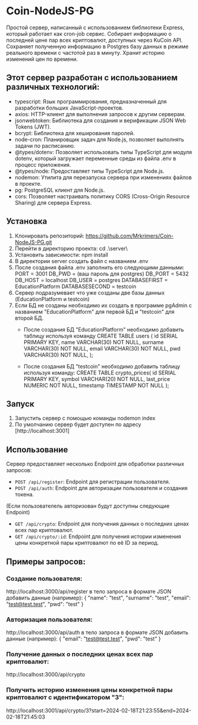# Coin-NodeJS-PG
Простой сервер, написанный с использованием библиотеки Express, который работает как cron-job сервис. Собирает информацию о последней цене пар всех криптовалют, доступных через KuCoin API. Сохраняет полученную информацию в Postgres базу данных в режиме реального времени с частотой раз в минуту. Хранит историю изменений цен по времени.

## Этот сервер разработан с использованием различных технологий:
* typescript: Язык программирования, предназначенный для разработки больших JavaScript-проектов.
* axios: HTTP-клиент для выполнения запросов к другим серверам.
* jsonwebtoken: Библиотека для создания и верификации JSON Web Tokens (JWT).
* bcrypt: Библиотека для хеширования паролей.
* node-cron: Планировщик задач для Node.js, позволяет выполнять задачи по расписанию.
* @types/dotenv: Позволяет использовать типы TypeScript для модуля dotenv, который загружает переменные среды из файла .env в процесс приложения.
* @types/node: Предоставляет типы TypeScript для Node.js.
* nodemon: Утилита для перезапуска сервера при изменениях файлов в проекте.
* pg: PostgreSQL клиент для Node.js.
* cors: Позволяет настраивать политику CORS (Cross-Origin Resource Sharing) для сервера Express.

## Установка
1. Клонировать репозиторий: https://github.com/Mrkrimers/Coin-NodeJS-PG.git
2. Перейти в директорию проекта: cd .\server\
3. Установить зависимости: npm install
4. В директории server cоздать файл с названием .env
5. После создания файла .env заполнить его следующими данными:
   PORT = 3001
   DB_PWD = (ваш пароль для postgres)
   DB_PORT = 5432
   DB_HOST = localhost
   DB_USER = postgres
   DATABASEFIRST = EducationPlatform
   DATABASESECOND = testcoin
6. Сервер подразумевает что уже созданы две базы данных (EducationPlatform и testcoin)
7. Если БД не созданы необходимо их создать в программе pgAdmin с названием "EducationPlatform" для первой БД и "testcoin" для второй БД.
   * После создания БД "EducationPlatform" необходимо добавить таблицу используя команду 
CREATE TABLE users (
	id SERIAL PRIMARY KEY,
	name VARCHAR(30) NOT NULL,
	surname VARCHAR(30) NOT NULL,
	email VARCHAR(30) NOT NULL,
	pwd VARCHAR(30) NOT NULL,
);

   * После создания БД "testcoin" необходимо добавить таблицу используя команду: 
CREATE TABLE crypto_prices(
id SERIAL PRIMARY KEY,
	symbol VARCHAR(20) NOT NULL,
	last_price NUMERIC NOT NULL,
  timestamp TIMESTAMP NOT NULL
);

## Запуск
1. Запустить сервер с помощью команды nodemon index
2. По умолчанию сервер будет доступен по адресу [http://localhost:3001]

## Использование
Сервер предоставляет несколько Endpoint для обработки различных запросов:
- `POST /api/register`: Endpoint для регистрации пользователя.
- `POST /api/auth`: Endpoint для авторизации пользователя и создания токена.

(Если пользователель авторизован будут доступны следующие Endpoint)
- `GET /api/crypto`: Endpoint для получения данных о последних ценах всех пар криптовалют.
- `GET /api/crypto/:id`: Endpoint для получения истории изменения цены конкретной пары криптовалют по её ID за период.

## Примеры запросов:
### Создание пользователя:
http://localhost:3000/api/register
в тело запроса в формате JSON добавить данные (например):
{
    "name": "test",
    "surname": "test",
    "email": "test@test.test",
    "pwd": "test"
}
### Авторизация пользователя:
http://localhost:3000/api/auth
в тело запроса в формате JSON добавить данные (например):
{
    "email": "test@test.test",
    "pwd": "test"
}
### Получение данных о последних ценах всех пар криптовалют:
http://localhost:3000/api/crypto
### Получить историю изменения цены конкретной пары криптовалют с идентификатором "3":
http://localhost:3001/api/crypto/3?start=2024-02-18T21:23:55&end=2024-02-18T21:45:03
